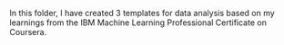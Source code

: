 In this folder, I have created 3 templates for data analysis based on my learnings from the IBM Machine Learning Professional Certificate on Coursera.
